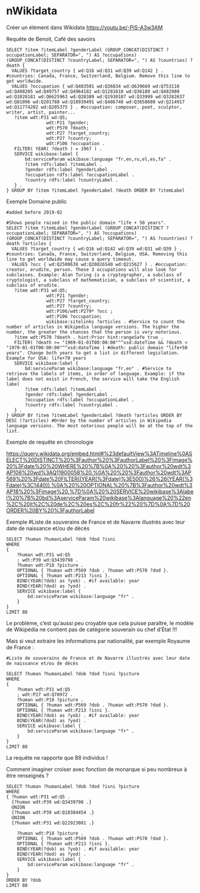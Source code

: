 # nWikidata

Créer un élément dans Wikidata https://youtu.be/-PiS-A3w3AM



Requête de Benoit, Café des savoirs

```sparql
SELECT ?item ?itemLabel ?genderLabel (GROUP_CONCAT(DISTINCT ?occupationLabel; SEPARATOR=", ") AS ?occupations) (GROUP_CONCAT(DISTINCT ?countryLabel; SEPARATOR=", ") AS ?countries) ?death {
  VALUES ?target_country { wd:Q16 wd:Q31 wd:Q39 wd:Q142 } . #countries: Canada, France, Switzerland, Belgium. Remove this line to get worldwide.
  VALUES ?occupation { wd:Q483501 wd:Q36834 wd:Q639669 wd:Q753110 wd:Q488205 wd:Q49757 wd:Q4964182 wd:Q1281618 wd:Q36180 wd:Q482980 wd:Q1028181 wd:Q6625963 wd:Q28389 wd:Q1930187 wd:Q33999 wd:Q3282637 wd:Q81096 wd:Q201788 wd:Q18939491 wd:Q486748 wd:Q3658608 wd:Q214917 wd:Q11774202 wd:Q205375 } . #occupation: composer, poet, sculptor, writer, artist, painter...
   ?item wdt:P31 wd:Q5;
               wdt:P21 ?gender;
               wdt:P570 ?death;
               wdt:P27 ?target_country;
               wdt:P27 ?country;
               wdt:P106 ?occupation .
   FILTER( YEAR( ?death ) = 1967 ) .
   SERVICE wikibase:label {
       bd:serviceParam wikibase:language "fr,en,ru,el,es,fa" .
       ?item rdfs:label ?itemLabel .
       ?gender rdfs:label ?genderLabel .
       ?occupation rdfs:label ?occupationLabel .
       ?country rdfs:label ?countryLabel .
   } .
} GROUP BY ?item ?itemLabel ?genderLabel ?death ORDER BY ?itemLabel
```

Exemple Domaine public

```sparql
#added before 2019-02

#Shows people raised in the public domain "life + 50 years".
SELECT ?item ?itemLabel ?genderLabel (GROUP_CONCAT(DISTINCT ?occupationLabel; SEPARATOR=", ") AS ?occupations) (GROUP_CONCAT(DISTINCT ?countryLabel; SEPARATOR=", ") AS ?countries) ?death ?articles {
  VALUES ?target_country { wd:Q16 wd:Q142 wd:Q39 wd:Q31 wd:Q30 } . #countries: Canada, France, Switzerland, Belgium, USA. Removing this line to get worldwide may cause a query timeout.
  VALUES ?occ { wd:Q2500638 wd:Q20826540 wd:Q215627 } . #occupation: creator, erudite, person. These 3 occupations will also look for subclasses. Example: Alan Turing is a cryptographer, a subclass of cryptologist, a subclass of mathematician, a subclass of scientist, a subclass of erudite.
   ?item wdt:P31 wd:Q5;
               wdt:P21 ?gender;
               wdt:P27 ?target_country;
               wdt:P27 ?country;
               wdt:P106/wdt:P279* ?occ ;
               wdt:P106 ?occupation;
               wikibase:sitelinks ?articles . #Service to count the number of articles in Wikipedia language versions. The higher the number, the greater the chances that the person is very notorious.
   ?item wdt:P570 ?death . hint:Prior hint:rangeSafe true .
   FILTER( ?death >= "1969-01-01T00:00:00"^^xsd:dateTime && ?death < "1970-01-01T00:00:00"^^xsd:dateTime ) #death: public domain "life+50 years". Change both years to get a list in different legislation. Example for USA: life+70 years
   SERVICE wikibase:label {
       bd:serviceParam wikibase:language "fr,en" . #Service to retrieve the labels of items, in order of language. Example: if the label does not exist in French, the service will take the English label
       ?item rdfs:label ?itemLabel .
       ?gender rdfs:label ?genderLabel .
       ?occupation rdfs:label ?occupationLabel .
       ?country rdfs:label ?countryLabel .
   } .
} GROUP BY ?item ?itemLabel ?genderLabel ?death ?articles ORDER BY DESC (?articles) #Order by the number of articles in Wikipedia language versions. The most notorious people will be at the top of the list.
```



Exemple de requête en chronologie

<https://query.wikidata.org/embed.html#%23defaultView%3ATimeline%0ASELECT%20DISTINCT%20%3Fauthor%20%3FauthorLabel%20%3Fimage%20%3Fdate%20%20WHERE%20%7B%0A%20%20%3Fauthor%20wdt%3AP106%20wd%3AQ11900058%20.%0A%20%20%3Fauthor%20wdt%3AP569%20%3Fdate%20FILTER((YEAR(%3Fdate)%3E500)%26%26(YEAR(%3Fdate)%3C1440)).%0A%20%20OPTIONAL%20%7B%3Fauthor%20wdt%3AP18%20%3Fimage%20.%7D%0A%20%20SERVICE%20wikibase%3Alabel%20%7B%20bd%3AserviceParam%20wikibase%3Alanguage%20%22en%2C%20it%2C%20de%2C%20es%2C%20fr%22%20%7D%0A%7D%20ORDER%20BY%20%3FauthorLabel>



Exemple #Liste de souverains de France et de Navarre illustrés avec leur date de naissance et/ou de décès

```sparql
SELECT ?human ?humanLabel ?dob ?dod ?isni
WHERE
{
	?human wdt:P31 wd:Q5
    ; wdt:P39 wd:Q3439798 .
	?human wdt:P18 ?picture .
	OPTIONAL { ?human wdt:P569 ?dob . ?human wdt:P570 ?dod }.
    OPTIONAL { ?human wdt:P213 ?isni }.
	BIND(YEAR(?dob) as ?yob) . #if available: year
	BIND(YEAR(?dod) as ?yod) .
	SERVICE wikibase:label {
		bd:serviceParam wikibase:language "fr" .
	}
}
LIMIT 88
```

Le problème, c’est qu’aussi peu croyable que cela puisse paraître, le modèle de Wikipédia ne contient pas de catégorie souverain ou chef d’État !!!

Mais si veut extraire les informations par nationalité, par exemple Royaume de France :

```sparql
#Liste de souverains de France et de Navarre illustrés avec leur date de naissance et/ou de décès

SELECT ?human ?humanLabel ?dob ?dod ?isni ?picture
WHERE
{
	?human wdt:P31 wd:Q5
    ; wdt:P27 wd:Q70972 .
	?human wdt:P18 ?picture .
	OPTIONAL { ?human wdt:P569 ?dob . ?human wdt:P570 ?dod }.
    OPTIONAL { ?human wdt:P213 ?isni }.
	BIND(YEAR(?dob) as ?yob) . #if available: year
	BIND(YEAR(?dod) as ?yod) .
	SERVICE wikibase:label {
		bd:serviceParam wikibase:language "fr" .
	}
}
LIMIT 88
```

La requête ne rapporte que 88 individus !

Comment imaginer croiser avec fonction de monarque si peu nombreux à être renseignés ?

```sparql
SELECT ?human ?humanLabel ?dob ?dod ?isni ?picture
WHERE
{ ?human wdt:P31 wd:Q5 .
  {?human wdt:P39 wd:Q3439798 .} 
  UNION 
  {?human wdt:P39 wd:Q18384454 .}
  UNION 
  {?human wdt:P31 wd:Q22923081 .}

	?human wdt:P18 ?picture .
	OPTIONAL { ?human wdt:P569 ?dob . ?human wdt:P570 ?dod }.
    OPTIONAL { ?human wdt:P213 ?isni }.
	BIND(YEAR(?dob) as ?yob) . #if available: year
	BIND(YEAR(?dod) as ?yod) .
	SERVICE wikibase:label {
		bd:serviceParam wikibase:language "fr" .
	}
}
ORDER BY ?dob
LIMIT 88
```

